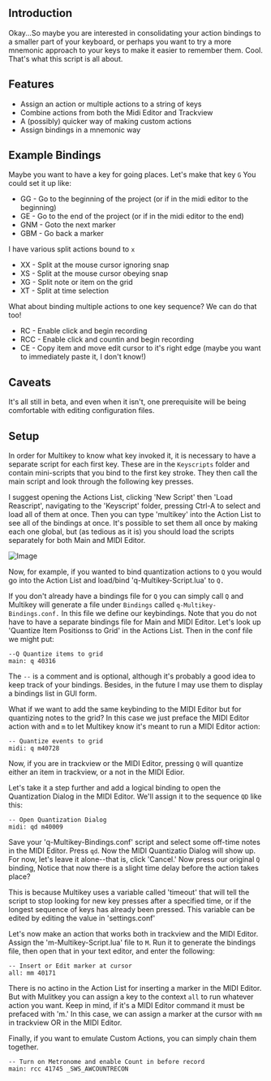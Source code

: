 ## Introduction
Okay...So maybe you are interested in consolidating your action bindings to a smaller part of your keyboard, or perhaps you want to try a more mnemonic approach to your keys to make it easier to remember them. Cool. That's what this script is all about. 

## Features
- Assign an action or multiple actions to a string of keys
- Combine actions from both the Midi Editor and Trackview
- A (possibly) quicker way of making custom actions
- Assign bindings in a mnemonic way

## Example Bindings
Maybe you want to have a key for going places. Let's make that key `G` You could set it up like:
- GG - Go to the beginning of the project (or if in the midi editor to the beginning)
- GE - Go to the end of the project (or if in the midi editor to the end)
- GNM - Goto the next marker
- GBM - Go back a marker

I have various split actions bound to `x`
- XX - Split at the mouse cursor ignoring snap
- XS - Split at the mouse cursor obeying snap
- XG - Split note or item on the grid
- XT - Split at time selection

What about binding multiple actions to one key sequence? We can do that too!
- RC - Enable click and begin recording
- RCC - Enable click and countin and begin recording
- CE - Copy item and move edit cursor to it's right edge (maybe you want to immediately paste it, I don't know!)


## Caveats
It's all still in beta, and even when it isn't, one prerequisite will be being comfortable with editing configuration files.

## Setup
In order for Multikey to know what key invoked it, it is necessary to have a separate script for each first key. These are in the `Keyscripts` folder and contain mini-scripts that you bind to the first key stroke. They then call the main script and look through the following key presses.

I suggest opening the Actions List, clicking 'New Script' then 'Load Reascript', navigating to the 'Keyscript' folder, pressing Ctrl-A to select and load all of them at once. Then you can type 'multikey' into the Action List to see all of the bindings at once. It's possible to set them all once by making each one global, but (as tedious as it is) you should load the scripts separately for both Main and MIDI Editor. 

![Image](https://imgur.com/a/Em1r2gW)


Now, for example, if you wanted to bind quantization actions to `Q` you would go into the Action List and load/bind 'q-Multikey-Script.lua' to `Q.`

If you don't already have a bindings file for `Q` you can simply call `Q` and Multikey will generate a file under `Bindings` called `q-Multikey-Bindings.conf.` In this file we define our keybindings. Note that you do not have to have a separate bindings file for Main and MIDI Editor. Let's look up 'Quantize Item Positionss to Grid' in the Actions List. Then in the conf file we might put:

```
--Q Quantize items to grid
main: q 40316
```

The `--` is a comment and is optional, although it's probably a good idea to keep track of your bindings. Besides, in the future I may use them to display a bindings list in GUI form. 

What if we want to add the same keybinding to the MIDI Editor but for quantizing notes to the grid? In this case we just preface the MIDI Editor action with and `m` to let Multikey know it's meant to run a MIDI Editor action:
```
-- Quantize events to grid
midi: q m40728
```

Now, if you are in trackview or the MIDI Editor, pressing `Q` will quantize either an item in trackview, or a not in the MIDI Edior. 

Let's take it a step further and add a logical binding to open the Quantization Dialog in the MIDI Editor. We'll assign it to the sequence `QD` like this:

```
-- Open Quantization Dialog
midi: qd m40009
```

Save your 'q-Multikey-Bindings.conf' script and select some off-time notes in the MIDI Editor. Press `qd`. Now the MIDI Quantizatio Dialog will show up. For now, let's leave it alone--that is, click 'Cancel.' Now press our original `Q` binding, Notice that now there is a slight time delay before the action takes place?

This is because Multikey uses a variable called 'timeout' that will tell the script to stop looking for new key presses after a specified time, or if the longest sequence of keys has already been pressed. This variable can be edited by editing the value in 'settings.conf' 

Let's now make an action that works both in trackview and the MIDI Editor. Assign the 'm-Multikey-Script.lua' file to `M`. Run it to generate the bindings file, then open that in your text editor, and enter the following:

```
-- Insert or Edit marker at cursor
all: mm 40171
```
There is no actino in the Action List for inserting a marker in the MIDI Editor. But with Mulitkey you can assign a key to the context `all` to run whatever action you want. Keep in mind, if it's a MIDI Editor command it must be prefaced with 'm.' In this case, we can assign a marker at the cursor with `mm` in trackview OR in the MIDI Editor. 

Finally, if you want to emulate Custom Actions, you can simply chain them together. 

```
-- Turn on Metronome and enable Count in before record
main: rcc 41745 _SWS_AWCOUNTRECON
```
